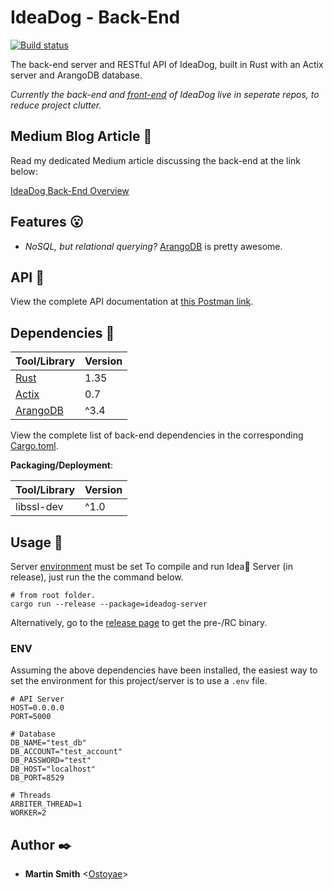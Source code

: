 # IdeaDog - Back-End
[![Build status](https://ci.appveyor.com/api/projects/status/jramqn9wwm2qk13j/branch/master?svg=true)](https://ci.appveyor.com/project/Ostoyae/ideadog-server/branch/master)

The back-end server and RESTful API of IdeaDog, built in Rust with an Actix server and ArangoDB database.

_Currently the back-end and [front-end](https://github.com/bdbaraban/ideadog/frontend) of IdeaDog live in seperate repos, to reduce project clutter._

## Medium Blog Article :newspaper:

Read my dedicated Medium article discussing the back-end at the link below:

[IdeaDog Back-End Overview](https://medium.com/@Ostoyae/ideadog-back-end-overview-a0d66d780bea)

## Features :open_mouth:

* *NoSQL, but relational querying?* [ArangoDB](https://www.arangodb.com/) is pretty awesome.

## API :round_pushpin:

View the complete API documentation at [this Postman link](https://documenter.getpostman.com/view/253532/S1TZxahn?version=latest).

## Dependencies :couple:

| Tool/Library     | Version    |
| ---------------- | ---------- |
| [Rust](https://www.rust-lang.org/) | 1.35 |
| [Actix](https://actix.rs/actix/actix/) | 0.7 |
| [ArangoDB](https://www.arangodb.com/) | ^3.4 |

View the complete list of back-end dependencies in the corresponding [Cargo.toml](https://github.com/Ostoyae/ideaDog_server/blob/master/app/Cargo.toml).

**Packaging/Deployment**:

| Tool/Library | Version |
| ---------- | ------- |
| libssl-dev | ^1.0 |

## Usage :running:

Server [environment](#env) must be set
To compile and run Idea:dog: Server (in release), just run the the command below.
```
# from root folder.
cargo run --release --package=ideadog-server
```
Alternatively, go to the [release page](https://github.com/Ostoyae/ideaDog_server/releases) to get the pre-/RC binary.

### ENV

Assuming the above dependencies have been installed, the easiest way to set the environment for this project/server is to use a `.env` file.

```
# API Server
HOST=0.0.0.0
PORT=5000

# Database
DB_NAME="test_db"
DB_ACCOUNT="test_account"
DB_PASSWORD="test"
DB_HOST="localhost"
DB_PORT=8529

# Threads
ARBITER_THREAD=1
WORKER=2
```

## Author :black_nib:

* __Martin Smith__ <[Ostoyae](https://github.com/Ostoyae)>
